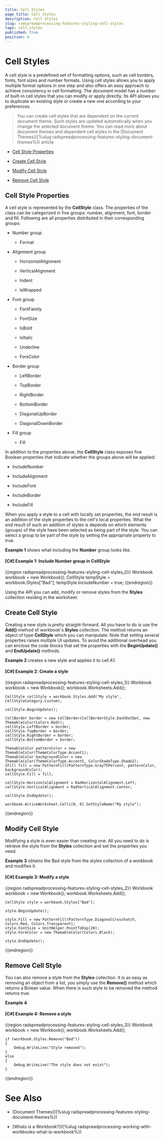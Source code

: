 ```yaml
---
title: Cell Styles
page_title: Cell Styles
description: Cell Styles
slug: radspreadprocessing-features-styling-cell-styles
tags: cell,styles
published: True
position: 0
---
```


# Cell Styles



A cell style is a predefined set of formatting options, such as cell borders, fonts, font sizes and number formats. Using cell styles allows you to apply multiple format options in one step and also offers an easy approach to achieve consistency in cell formatting. The document model has a number of built-in cell styles that you can modify or apply directly. Its API allows you to duplicate an existing style or create a new one according to your preferences.
      

>You can create cell styles that are dependent on the current document theme. Such styles are updated automatically when you change the selected document theme. You can read more about document themes and dependent cell styles in the [Document Themes]({%slug radspreadprocessing-features-styling-document-themes%}) article.
        

* [Cell Style Properties](#cell-style-properties)

* [Create Cell Style](#create-cell-style)

* [Modify Cell Style](#modify-cell-style)

* [Remove Cell Style](#remove-cell-style)

## Cell Style Properties

A cell style is represented by the __CellStyle__ class. The properties of the class can be categorized in five groups: number, alignment, font, border and fill. Following are all properties distributed in their corresponding groups:
        

* Number group

	* Format

* Alignment group

	* HorizontalAlignment

	* VerticalAlignment

	* Indent

	* IsWrapped

* Font group

	* FontFamily
	
	* FontSize
	
	* IsBold
	
	* IsItalic
	
	* Underline
	
	* ForeColor

* Border group

	* LeftBorder
	
	* TopBorder
	
	* RightBorder
	
	* BottomBorder
	
	* DiagonalUpBorder
	
	* DiagonalDownBorder

* Fill group

	* Fill

In addition to the properties above, the __CellStyle__ class exposes five Boolean properties that indicate whether the groups above will be applied:
        

* IncludeNumber

* IncludeAlignment

* IncludeFont

* IncludeBorder

* IncludeFill

When you apply a style to a cell with locally set properties, the end result is an addition of the style properties to the cell's local properties. What the end result of such an addition of styles is depends on which elements (groups) of the style have been selected as being part of the style. You can select a group to be part of the style by setting the appropriate property to true.
        

__Example 1__ shows what including the __Number__ group looks like.
        

#### __[C#] Example 1: Include Number group in CellStyle__

{{region radspreadprocessing-features-styling-cell-styles_0}}
    Workbook workbook = new Workbook();
    CellStyle tempStyle = workbook.Styles["Bad"];
    tempStyle.IncludeNumber = true;
{{endregion}}



Using the API you can add, modify or remove styles from the __Styles__ collection residing in the worksheet.
        

## Create Cell Style

Creating a new style is pretty straight-forward. All you have to do is use the __Add()__ method of workbook's __Styles__ collection. The method returns an object of type __CellStyle__ which you can manipulate. Note that setting several properties raises multiple UI updates. To avoid the additional overhead you can enclose the code blocks that set the properties with the __BeginUpdate()__ and __EndUpdate()__ methods.
        

__Example 2__ creates a new style and applies it to cell *A1*.
        

#### __[C#] Example 2: Create a style__

{{region radspreadprocessing-features-styling-cell-styles_1}}
    Workbook workbook = new Workbook();
    workbook.Worksheets.Add();

    CellStyle cellStyle = workbook.Styles.Add("My style", CellStyleCategory.Custom);

    cellStyle.BeginUpdate();

    CellBorder border = new CellBorder(CellBorderStyle.DashDotDot, new ThemableColor(Colors.Red));
    cellStyle.LeftBorder = border;
    cellStyle.TopBorder = border;
    cellStyle.RightBorder = border;
    cellStyle.BottomBorder = border;

    ThemableColor patternColor = new ThemableColor(ThemeColorType.Accent1);
    ThemableColor backgroundColor = new ThemableColor(ThemeColorType.Accent5, ColorShadeType.Shade2);
    IFill fill = new PatternFill(PatternType.Gray75Percent, patternColor, backgroundColor);
    cellStyle.Fill = fill;

    cellStyle.HorizontalAlignment = RadHorizontalAlignment.Left;
    cellStyle.VerticalAlignment = RadVerticalAlignment.Center;

    cellStyle.EndUpdate();

    workbook.ActiveWorksheet.Cells[0, 0].SetStyleName("My style");
{{endregion}}



## Modify Cell Style

Modifying a style is even easier than creating one. All you need to do is retrieve the style from the __Styles__ collection and set the properties you need.
        

__Example 3__ obtains the Bad style from the styles collection of a workbook and modifies it.
        

#### __[C#] Example 3: Modify a style__

{{region radspreadprocessing-features-styling-cell-styles_2}}
    Workbook workbook = new Workbook();
    workbook.Worksheets.Add();

    CellStyle style = workbook.Styles["Bad"];

    style.BeginUpdate();

    style.Fill = new PatternFill(PatternType.DiagonalCrosshatch, Colors.Red, Colors.Transparent);
    style.FontSize = UnitHelper.PointToDip(20);
    style.ForeColor = new ThemableColor(Colors.Black);

    style.EndUpdate();
{{endregion}}



## Remove Cell Style

You can also remove a style from the __Styles__ collection. It is as easy as removing an object from a list, you simply use the __Remove()__ method which returns a Bolean value. When there is such style to be removed the method returns true.
        

__Example 4__

#### __[C#] Example 4: Remove a style__

{{region radspreadprocessing-features-styling-cell-styles_3}}
    Workbook workbook = new Workbook();
    workbook.Worksheets.Add();

    if (workbook.Styles.Remove("Bad"))
    {
        Debug.WriteLine("Style removed");
    }
    else
    {
        Debug.WriteLine("The style does not exist");
    }
{{endregion}}



# See Also

 * [Document Themes]({%slug radspreadprocessing-features-styling-document-themes%})

 * [Whats is a Workbook?]({%slug radspreadprocessing-working-wtih-workbooks-what-is-workbook%})
